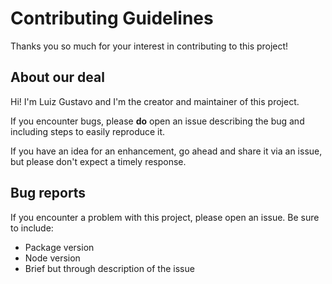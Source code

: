 # Contributing Guidelines

Thanks you so much for your interest in contributing to this project!

## About our deal

Hi! I'm Luiz Gustavo and I'm the creator and maintainer of this project.

If you encounter bugs, please **do** open an issue describing the bug and including steps to easily reproduce it.

If you have an idea for an enhancement, go ahead and share it via an issue, but please don't expect a timely response.

## Bug reports

If you encounter a problem with this project, please open an issue. Be sure to include:

- Package version
- Node version
- Brief but through description of the issue
